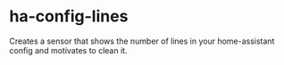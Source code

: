 # ha-config-lines
Creates a sensor that shows the number of lines in your home-assistant config and motivates to clean it.
